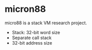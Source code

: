# micron88

micro88 is a stack VM research project.

- Stack: 32-bit word size
- Separate call stack
- 32-bit address size
